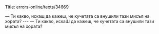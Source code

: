 Title: errors-online/texts/34669

— Ти какво, искащ да кажеш, че кучетата са внушили тази мисъл на хората? ---
— Ти какво, искаШ да кажеш, че кучетата са внушили тази мисъл на хората?
